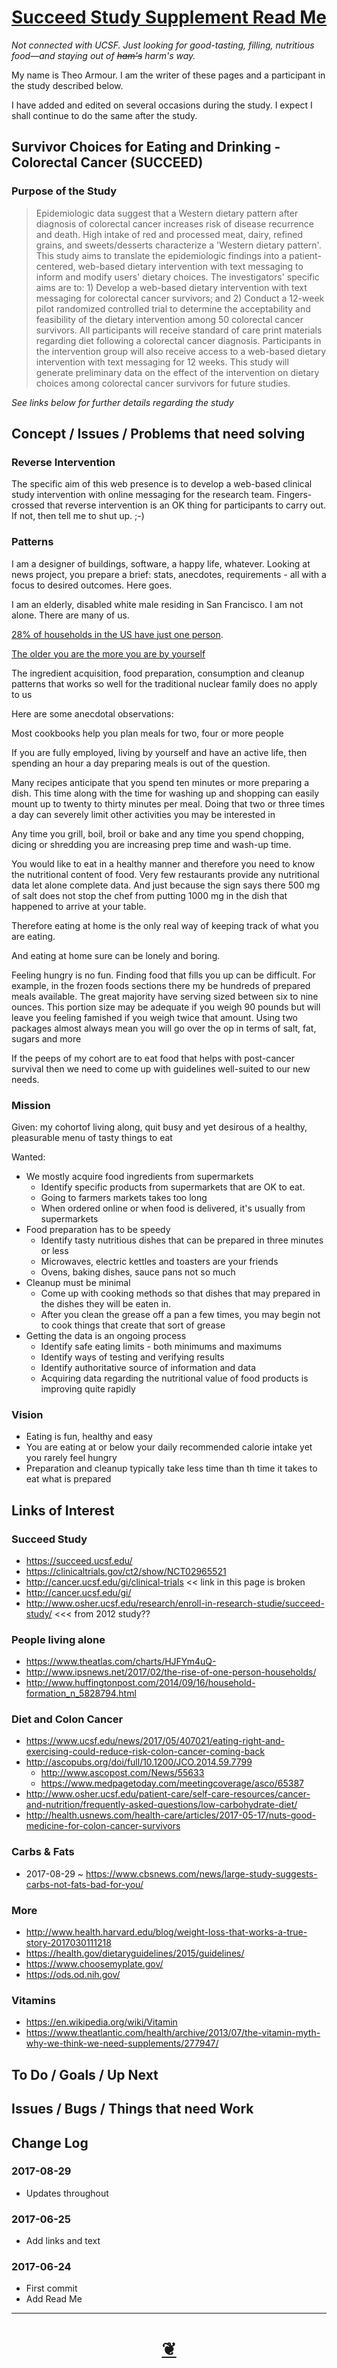 <span style=display:none; >[You are now in a GitHub source code view - click this link to view Read Me file as a web page]( http://pushme-pullyou.github.io/tootoo/r5/succeed-study-supplement/#tootoo/r5/succeed-study-supplement/README.md "View file as a web page." ) </span>


<!--
<a href="https://pushme-pullyou.github.io/" >pushme-pullyou.github.io</a> &raquo;  <a href="https://pushme-pullyou.github.io/tootoo/" >tootoo</a> &raquo; </h3> <a href="https://pushme-pullyou.github.io/tootoo/r5/" >r5</a> &raquo; </h3>
-->

[Succeed Study Supplement Read Me]( https://pushme-pullyou.github.io/#tootoo/r5/succeed-study-supplement/README.md )
===
_Not connected with UCSF. Just looking for good-tasting, filling, nutritious food&mdash;and staying out of ~~ham's~~ harm's way._

My name is Theo Armour. I am the writer of these pages and a participant in the study described below.

I have added and edited on several occasions during the study. I expect I shall continue to do the same after the study.

## Survivor Choices for Eating and Drinking - Colorectal Cancer (SUCCEED)

###  Purpose of the Study
> Epidemiologic data suggest that a Western dietary pattern after diagnosis of colorectal cancer increases risk of disease recurrence and death. High intake of red and processed meat, dairy, refined grains, and sweets/desserts characterize a 'Western dietary pattern'. This study aims to translate the epidemiologic findings into a patient-centered, web-based dietary intervention with text messaging to inform and modify users' dietary choices. The investigators' specific aims are to: 1) Develop a web-based dietary intervention with text messaging for colorectal cancer survivors; and 2) Conduct a 12-week pilot randomized controlled trial to determine the acceptability and feasibility of the dietary intervention among 50 colorectal cancer survivors. All participants will receive standard of care print materials regarding diet following a colorectal cancer diagnosis. Participants in the intervention group will also receive access to a web-based dietary intervention with text messaging for 12 weeks. This study will generate preliminary data on the effect of the intervention on dietary choices among colorectal cancer survivors for future studies.

_See links below for further details regarding the study_

## Concept / Issues / Problems that need solving
<!--

The general format is an adaptation of the ideas developed in Alexander's _et al_ [A Pattern Language]( https://books.google.com/books?id=hwAHmktpk5IC&pg=PR10#v=onepage&q&f=false ) - as summarized on page 10.

Each pattern describes a problem which occurs over and over again in our environment, and then describes the core of the solution to that problem, in such a way that you can use this solution a million times over, without ever doing it the same way twice.

patterns are descriptions of common problems and proposal for the solutions that can be used repeatedly every time the problem is encountered and producing an different outcome.

-->

### Reverse Intervention

The specific aim of this web presence is to develop a web-based clinical study intervention with online messaging for the research team. Fingers-crossed that reverse intervention is an OK thing for participants to carry out. If not, then tell me to shut up. ;-)

### Patterns

I am a designer of buildings, software, a happy life, whatever. Looking at news project, you prepare a brief: stats, anecdotes, requirements - all with a focus to desired outcomes. Here goes.

I am an elderly, disabled white male residing in San Francisco. I am not alone. There are many of us.

[28% of households in the US have just one person]( http://www.ipsnews.net/2017/02/the-rise-of-one-person-households/ ).

[The older you are the more you are by yourself]( https://www.theatlas.com/charts/HJFYm4uQ- )

The ingredient acquisition, food preparation, consumption and cleanup patterns that works so well for the traditional nuclear family does no apply to us

Here are some anecdotal observations:

Most cookbooks help you plan meals for two, four or more people

If you are fully employed, living by yourself and have an active life, then spending an hour a day preparing meals is out of the question.

Many recipes anticipate that you spend ten minutes or more preparing a dish. This time along with the time for washing up and shopping can easily mount up to twenty to thirty minutes per meal. Doing that two or three times a day can severely limit other activities you may be interested in

Any time you grill, boil, broil or bake and any time you spend chopping, dicing or shredding you are increasing prep time and wash-up time.

You would like to eat in a healthy manner and therefore you need to know the nutritional content of food. Very few restaurants provide any nutritional data let alone complete data. And just because the sign says there 500 mg of salt does not stop the chef from putting 1000 mg in the dish that happened to arrive at your table.

Therefore eating at home is the only real way of keeping track of what you are eating. 

And eating at home sure can be lonely and boring.

Feeling hungry is no fun. Finding food that fills you up can be difficult. For example, in the frozen foods sections there my be hundreds of prepared meals available. The great majority have serving sized between six to nine ounces. This portion size may be adequate if you weigh 90 pounds but will leave you feeling famished if you weigh twice that amount. Using two packages almost always mean you will go over the op in terms of salt, fat, sugars and more

If the peeps of my cohort are to eat food that helps with post-cancer survival then we need to come up with guidelines well-suited to our new needs.


### Mission
<!-- a statement of a rationale, applicable now as well as in the future -->

Given: my cohortof living along, quit busy and yet desirous of a healthy, pleasurable menu of tasty things to eat

Wanted:

* We mostly acquire food ingredients from supermarkets
	* Identify specific products from supermarkets that are OK to eat.
	* Going to farmers markets takes too long
	* When ordered online or when food is delivered, it's usually from supermarkets
* Food preparation has to be speedy
	* Identify tasty nutritious dishes that can be prepared in three minutes or less
	* Microwaves, electric kettles and toasters are your friends
	* Ovens, baking dishes, sauce pans not so much
* Cleanup must be minimal
	* Come up with cooking methods so that dishes that may prepared in the dishes they will be eaten in.
	* After you clean the grease off a pan a few times, you may begin not to cook things that create that sort of grease
* Getting the data is an ongoing process
	* Identify safe eating limits - both minimums and maximums
	* Identify ways of testing and verifying results
	* Identify authoritative source of information and data
	* Acquiring data regarding the nutritional value of food products is improving quite rapidly



### Vision
<!--  a descriptive picture of a desired future state -->

* Eating is fun, healthy and easy
* You are eating at or below your daily recommended calorie intake yet you rarely feel hungry
* Preparation and cleanup typically take less time than th time it takes to eat what is prepared 


<!--
## Features

## Users
_where used_

Intended for xxx
-->


## Links of Interest

### Succeed Study

* https://succeed.ucsf.edu/
* https://clinicaltrials.gov/ct2/show/NCT02965521
* http://cancer.ucsf.edu/gi/clinical-trials << link in this page is broken
* http://cancer.ucsf.edu/gi/
* http://www.osher.ucsf.edu/research/enroll-in-research-studie/succeed-study/ <<< from 2012 study??


### People living alone

* https://www.theatlas.com/charts/HJFYm4uQ-
* http://www.ipsnews.net/2017/02/the-rise-of-one-person-households/
* http://www.huffingtonpost.com/2014/09/16/household-formation_n_5828794.html


### Diet and Colon Cancer

* https://www.ucsf.edu/news/2017/05/407021/eating-right-and-exercising-could-reduce-risk-colon-cancer-coming-back
* http://ascopubs.org/doi/full/10.1200/JCO.2014.59.7799
	* http://www.ascopost.com/News/55633
	* https://www.medpagetoday.com/meetingcoverage/asco/65387
* http://www.osher.ucsf.edu/patient-care/self-care-resources/cancer-and-nutrition/frequently-asked-questions/low-carbohydrate-diet/
* http://health.usnews.com/health-care/articles/2017-05-17/nuts-good-medicine-for-colon-cancer-survivors


### Carbs & Fats

* 2017-08-29 ~ https://www.cbsnews.com/news/large-study-suggests-carbs-not-fats-bad-for-you/

### More

* http://www.health.harvard.edu/blog/weight-loss-that-works-a-true-story-2017030111218
* https://health.gov/dietaryguidelines/2015/guidelines/
* https://www.choosemyplate.gov/
* https://ods.od.nih.gov/



### Vitamins

* https://en.wikipedia.org/wiki/Vitamin
* https://www.theatlantic.com/health/archive/2013/07/the-vitamin-myth-why-we-think-we-need-supplements/277947/


## To Do / Goals / Up Next


## Issues / Bugs / Things that need Work


## Change Log


### 2017-08-29

* Updates throughout

### 2017-06-25

* Add links and text

### 2017-06-24

* First commit
* Add Read Me


***

<h1 style=text-align:center;text-decoration:none;width:100%; ><a href=javascript:window.scrollTo(0,0); title='pushMe pullYou ~ your coming and going happy place' > ❦ </a></h1>

